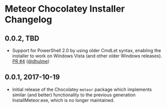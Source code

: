 # Meteor Chocolatey Installer Changelog

## 0.0.2, TBD

* Support for PowerShell 2.0 by using older CmdLet syntax, enabling the
  installer to work on Windows Vista (and other older Windows releases).
  [PR #4](https://github.com/meteor/meteor-chocolatey-installer/pull/4)
  ([@dhulme](https://github.com/dhulme))

## 0.0.1, 2017-10-19

* Initial release of the Chocolatey `meteor` package which
  implements similar (and better) functionality to the previous
  generation InstallMeteor.exe, which is no longer maintained.
